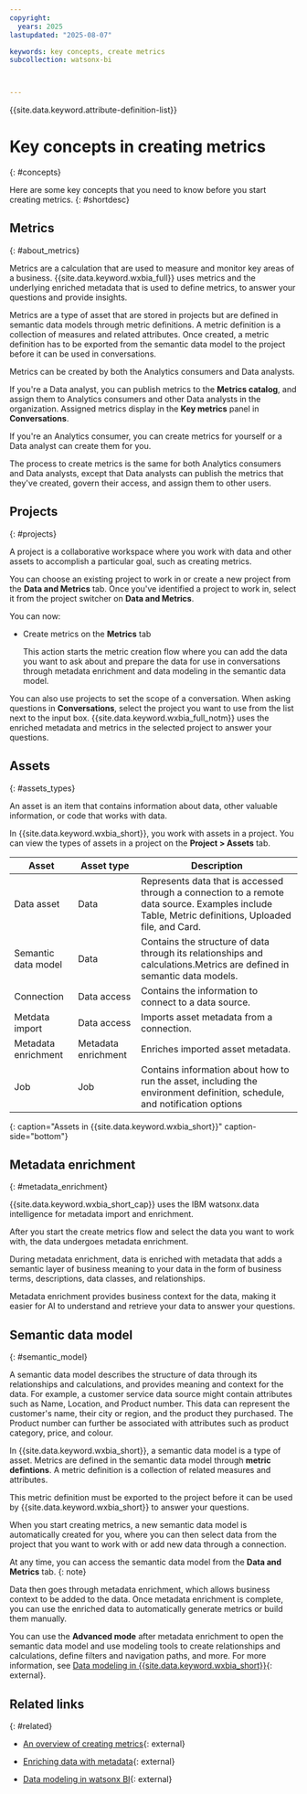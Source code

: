 ```yaml
---
copyright:
  years: 2025
lastupdated: "2025-08-07"

keywords: key concepts, create metrics
subcollection: watsonx-bi



---
```


{{site.data.keyword.attribute-definition-list}}


# Key concepts in creating metrics
{: #concepts}

Here are some key concepts that you need to know before you start creating metrics. {: #shortdesc}


## Metrics
{: #about_metrics}

Metrics are a calculation that are used to measure and monitor key areas of a business. {{site.data.keyword.wxbia_full}} uses metrics and the underlying enriched metadata that is used to define metrics, to answer your questions and provide insights.

Metrics are a type of asset that are stored in projects but are defined in semantic data models through metric definitions. A metric definition is a collection of measures and related attributes. Once created, a metric definition has to be exported from the semantic data model to the project before it can be used in conversations. 

Metrics can be created by both the Analytics consumers and Data analysts. 

If you're a Data analyst, you can publish metrics to the **Metrics catalog**, and assign them to Analytics consumers and other Data analysts in the organization. Assigned metrics display in the **Key metrics** panel in **Conversations**. 

If you're an Analytics consumer, you can create metrics for yourself or a Data analyst can create them for you. 

The process to create metrics is the same for both Analytics consumers and Data analysts, except that Data analysts can publish the metrics that they've created, govern their access, and assign them to other users.

## Projects
{: #projects}

A project is a collaborative workspace where you work with data and other assets to accomplish a particular goal, such as creating metrics.  

You can choose an existing project to work in or create a new project from the **Data and Metrics** tab. Once you've identified a project to work in, select it from the project switcher on **Data and Metrics**. 

You can now:

-  Create metrics on the **Metrics** tab

   This action starts the metric creation flow where you can add the data you want to ask about and prepare the data for use in conversations through metadata enrichment and data modeling in the semantic data model. 



You can also use projects to set the scope of a conversation. When asking questions in **Conversations**, select the project you want to use from the list next to the input box. {{site.data.keyword.wxbia_full_notm}} uses the enriched metadata and metrics in the selected project to answer your questions.

## Assets
{: #assets_types}

An asset is an item that contains information about data, other valuable information, or code that works with data.

In {{site.data.keyword.wxbia_short}}, you work with assets in a project. You can view the types of assets in a project on the **Project > Assets** tab.

| Asset | Asset type |Description |
|-------|---------|--------------|
| Data asset | Data | Represents data that is accessed through a connection to a remote data source. Examples include Table, Metric definitions, Uploaded file, and Card. |
| Semantic data model | Data| Contains the structure of data through its relationships and calculations.Metrics are defined in semantic data models.|
| Connection| Data access| Contains the information to connect to a data source.|
| Metdata import| Data access | Imports asset metadata from a connection. |
| Metadata enrichment | Metadata enrichment| Enriches imported asset metadata.|
| Job| Job| Contains information about how to run the asset, including the environment definition, schedule, and notification options|
{: caption="Assets in {{site.data.keyword.wxbia_short}}" caption-side="bottom"}

## Metadata enrichment
{: #metadata_enrichment}

{{site.data.keyword.wxbia_short_cap}} uses the IBM watsonx.data intelligence  for metadata import and enrichment. 

After you start the create metrics flow and select the data you want to work with, the data undergoes metadata enrichment. 

During metadata enrichment, data is enriched with metadata that adds a semantic layer of business meaning to your data in the form of business terms, descriptions, data classes, and relationships. 

Metadata enrichment provides business context for the data, making it easier for AI to understand and retrieve your data to answer your questions. 

## Semantic data model
{: #semantic_model}

A semantic data model describes the structure of data through its relationships and calculations, and provides meaning and context for the data. For example, a customer service data source might contain attributes such as Name, Location, and Product number. This data can represent the customer's name, their city or region, and the product they purchased. The Product number can further be associated with attributes such as product category, price, and colour. 

In {{site.data.keyword.wxbia_short}}, a semantic data model is a type of asset. Metrics are defined in the semantic data model through **metric defintions**. A metric definition is a collection of related measures and attributes. 

This metric definition must be exported to the project before it can be used by {{site.data.keyword.wxbia_short}} to answer your questions. 

When you start creating metrics, a new semantic data model is automatically created for you, where you can then select data from the project that you want to work with or add new data through a connection. 

At any time, you can access the semantic data model from the **Data and Metrics** tab.
{: note}

Data then goes through metadata enrichment, which allows business context to be added to the data. Once metadata enrichment is complete, you can use the enriched data to automatically generate metrics or build them manually. 

You can use the **Advanced mode** after metadata enrichment to open the semantic data model and use modeling tools to create relationships and calculations, define filters and navigation paths, and more. For more information, see [Data modeling in {{site.data.keyword.wxbia_short}}](/docs/watsonx-bi?topic=watsonx-bi-advanced_mode_model_data){: external}.

## Related links
{: #related}

- [An overview of creating metrics](/docs/watsonx-bi?topic=watsonx-bi-overview_metrics){: external}

- [Enriching data with metadata](/docs/watsonx-bi?topic=watsonx-bi-enrich){: external}

- [Data modeling in watsonx BI](/docs/watsonx-bi?topic=watsonx-bi-advanced_mode_model_data){: external}
